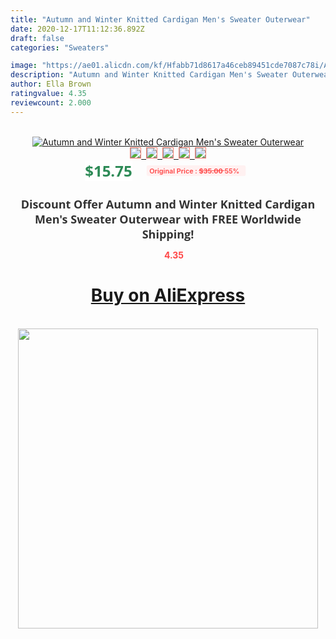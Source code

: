 ```yaml
---
title: "Autumn and Winter Knitted Cardigan Men's Sweater Outerwear"
date: 2020-12-17T11:12:36.892Z
draft: false
categories: "Sweaters"

image: "https://ae01.alicdn.com/kf/Hfabb71d8617a46ceb89451cde7087c78i/Autumn-and-Winter-Knitted-Cardigan-Men-s-Sweater-Outerwear.jpg"
description: "Autumn and Winter Knitted Cardigan Men's Sweater Outerwear"
author: Ella Brown
ratingvalue: 4.35
reviewcount: 2.000
---
```

<br>
<div style="text-align: center;">
<a href="https://s.click.aliexpress.com/e/_9feq6p" target="_blank" rel="nofollow noopener noreferrer"><img alt="Autumn and Winter Knitted Cardigan Men's Sweater Outerwear" class="magnifier-image" src="https://ae01.alicdn.com/kf/Hfabb71d8617a46ceb89451cde7087c78i/Autumn-and-Winter-Knitted-Cardigan-Men-s-Sweater-Outerwear.jpg_640x640.jpg">
<br>
<img style="border:1px solid salmon" src="https://ae01.alicdn.com/kf/Hfabb71d8617a46ceb89451cde7087c78i/Autumn-and-Winter-Knitted-Cardigan-Men-s-Sweater-Outerwear.jpg_120x120.jpg">&nbsp;&nbsp;<img style="border:1px solid salmon" src="https://ae01.alicdn.com/kf/Hd76b3c3fbee54a4cb8dda4e47d688a6bg/Autumn-and-Winter-Knitted-Cardigan-Men-s-Sweater-Outerwear.jpg_120x120.jpg">&nbsp;&nbsp;<img style="border:1px solid salmon" src="https://ae01.alicdn.com/kf/H0b4b481df42745b28890e62e846e6bc66/Autumn-and-Winter-Knitted-Cardigan-Men-s-Sweater-Outerwear.jpg_120x120.jpg">&nbsp;&nbsp;<img style="border:1px solid salmon" src="https://ae01.alicdn.com/kf/H108f29935f66485f85781385d0e509b0P/Autumn-and-Winter-Knitted-Cardigan-Men-s-Sweater-Outerwear.jpg_120x120.jpg">&nbsp;&nbsp;<img style="border:1px solid salmon" src="https://ae01.alicdn.com/kf/H0f740f7920bb4e28bc360a7e32676ae3c/Autumn-and-Winter-Knitted-Cardigan-Men-s-Sweater-Outerwear.jpg_120x120.jpg"></a></div><br0>
<div style="text-align: center;"><span style="background-color: white; border: 0px; box-sizing: border-box; color: seagreen; display: inline-block; font-family: &quot;open sans&quot; , &quot;arial&quot; , &quot;helvetica&quot; , sans-serif , &quot;heiti&quot;; font-size: 24px; font-stretch: inherit; font-weight: 700; line-height: inherit; margin: 0px 10px 0px 0px; padding: 0px; vertical-align: middle;">$15.75 </span>
<span style="background: rgb(255 , 241 , 241); border-radius: 3px; border: 0px; box-sizing: border-box; color: #ff4747; display: inline-block; font-family: inherit; font-size: 12px; font-stretch: inherit; font-style: inherit; font-variant: inherit; font-weight: 600; line-height: inherit; margin: 0px; padding: 2px 5px; transform: scale(0.9); vertical-align: middle;">Original Price : <b style="text-decoration: line-through;">$35.00 </b> 55%&nbsp;&nbsp;</span></div>
<h1 style="color: #333333; display: inline-block; font-family: &quot;open sans&quot; , &quot;arial&quot; , &quot;helvetica&quot; , sans-serif , &quot;heiti&quot;; font-size: 18px; font-stretch: inherit; font-weight: 700; text-align: center;">Discount Offer Autumn and Winter Knitted Cardigan Men's Sweater Outerwear with FREE Worldwide Shipping!</h1>
<div style="color: #ff4747; text-align: center;">
<img src="https://4.bp.blogspot.com/-M0ZcTcb-5uY/XleCXlxnR4I/AAAAAAAAAEc/OrjgMkXV1oMQFaCRZj5HQwOCBcu3w1FegCPcBGAYYCw/s1600/star.png" style="height: 15px;">&nbsp;<b>4.35</b></div>
<div class="button_cont" align="center"><a class="buynow_a" href="https://s.click.aliexpress.com/e/_9feq6p" target="_blank" rel="nofollow noopener noreferrer"><H1>Buy on AliExpress</H1></a></div><br>
<div class="separator" style="clear: both; text-align: center;">
<img src="https://lh3.googleusercontent.com/-pTy5HemUv9M/XlePHvY0dAI/AAAAAAAAAE4/0nX5iRUoIWY8eMW9Dpxeirr157OZliDIgCLcBGAsYHQ/s1600/badge.gif" width="480">
</div>
